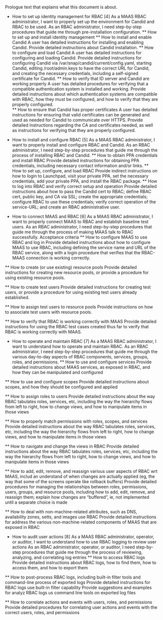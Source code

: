 <!-- "How to install and use RBAC with MAAS" -->

Prologue text that explains what this document is about.

* How to set up identity management for RBAC 
[4] As a MAAS RBAC administrator, I want to properly set up the environment for Candid and RBAC to be used.
As an RBAC administrator, I need step-by-step procedures that guide me through pre-installation configuration.
** How to set up and install identity management
** How to install and enable Candid
A user has detailed instructions for installing and enabling Candid.
Provide detailed instructions about Candid installation.
** How to configure and load Candid
A user has detailed instructions for configuring and loading Candid.
Provide detailed instructions for configuring Candid via /var/snap/candid/current/config.yaml, starting Candid, editing /root/admin.keys to have the correct URL for Candid, and creating the necessary credentials, including a self-signed certificate for Candid.
** How to verify that ID server and Candid are working properly
A user has detailed procedures for verifying that a compatible authentication system is installed and working.
Provide detailed instructions about which authentication systems are compatible with RBAC, how they must be configured, and how to verify that they are properly configured.  
** How to ensure that Candid has proper certificates
A user has detailed instructions for ensuring that valid certificates can be generated and used as needed for Candid to communicate over HTTPS.
Provide detailed instructions regarding the CA and certificates needed, as well as instructions for verifying that they are properly configured.

* How to install and configure RBAC
[5] As a MAAS RBAC administrator, I want to properly install and configure RBAC and Candid.
As an RBAC administrator, I need step-by-step procedures that guide me through the process of installing RBAC and Candid.
** How to obtain PPA credentials and install RBAC
Provide detailed instructions for obtaining PPA credentials, including necessary contact information and/or links.
** How to set up, configure, and load RBAC
Provide indirect instructions on how to login to Launchpad, visit your private PPA, set the necessary credentials, add your private PPA, and install the RBAC package.
** How to log into RBAC and verify correct setup and operation
Provide detailed instructions about how to pass the Candid cert to RBAC; define RBAC cert, public key, and CA via SSL; create the appropriate credentials; configure RBAC to use these credentials; verify correct operation of the service-URL; and create an RBAC administrative user.

* How to connect MAAS and RBAC
[6] As a MAAS RBAC administrator, I want to properly connect MAAS to RBAC and establish baseline test users.
As an RBAC administrator, I need step-by-step procedures that guide me through the process of making MAAS talk to RBAC successfully.
Acceptance criteria
** How to configure MAAS to use RBAC and log in
Provide detailed instructions about how to configure MAAS to use RBAC, including defining the service name and URL of the RBAC service, along with a login procedure that verifies that the RBAC-MAAS connection is working correctly.

** How to create (or use existing) resource pools
Provide detailed instructions for creating new resource pools, or provide a procedure for using existing resource pools.

** How to create test users
Provide detailed instructions for creating test users, or provide a procedure for using existing test users already established.

** How to assign test users to resource pools
Provide instructions on how to associate test users with resource pools.

** How to verify that RBAC is working correctly with MAAS
Provide detailed instructions for using the RBAC test cases created thus far to verify that RBAC is working correctly with MAAS.

* How to operate and maintain RBAC
[7] As a MAAS RBAC administrator, I want to understand how to operate and maintain RBAC.
As an RBAC administrator, I need step-by-step procedures that guide me through the various day-to-day aspects of RBAC components, services, groups, roles, and permissions.
** How to use and configure services 
Provide detailed instructions about MAAS services, as exposed in RBAC, and how they can be manipulated and configured

** How to use and configure scopes 
Provide detailed instructions about scopes, and how they should be configured and applied

** How to assign roles to users
Provide detailed instructions about the way RBAC tabulates roles, services, etc, including the way the hierarchy flows from left to right, how to change views, and how to manipulate items in those views

** How to properly match permissions with roles, scopes, and services 
Provide detailed instructions about the way RBAC tabulates roles, services, etc, including the way the hierarchy flows from left to right, how to change views, and how to manipulate items in those views

** How to navigate and change the views in RBAC
Provide detailed instructions about the way RBAC tabulates roles, services, etc, including the way the hierarchy flows from left to right, how to change views, and how to manipulate items in those views

** How to add, edit, remove, and reassign various user aspects of RBAC wrt MAAS, includ an understand of when changes are actually applied (eg, the way that some of the screens operate like rollback buffers)
Provide detailed procedures for managing the relationships between roles, permissions, users, groups, and resource pools, including how to add, edit, remove, and reassign them; explain how changes are “buffered”, ie, not implemented until a separate choice is made

** How to deal with non-machine-related attributes, such as DNS, availability zones, setts, and images use RBAC
Provide detailed instructions for address the various non-machine-related components of MAAS that are exposed in RBAC

* How to audit user actions
[8] As a MAAS RBAC administrator, operator, or auditor, I want to understand how to use RBAC logging to review user actions
As an RBAC administrator, operator, or auditor, I need step-by-step procedures that guide me through the process of reviewing, analyzing, and correlating log entries
** How to access RBAC logs 
Provide detailed instructions about RBAC logs, how to find them, how to access them, and how to export them

** How to post-process RBAC logs, including built-in filter tools and command-line process of exported logs
Provide detailed instructions for RBAC logs use built-in filter capability
Provide suggestions and examples for analyz RBAC logs us command line tools on exported log files

** How to correlate actions and events with users, roles, and permissions
Provide detailed procedures for correlating user actions and events with the correct users, roles, and permissions